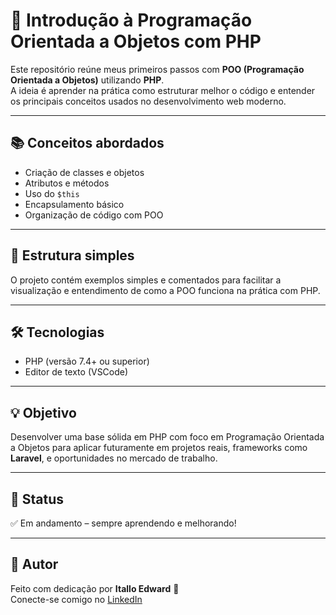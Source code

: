 # 🚀 Introdução à Programação Orientada a Objetos com PHP

Este repositório reúne meus primeiros passos com **POO (Programação Orientada a Objetos)** utilizando **PHP**.  
A ideia é aprender na prática como estruturar melhor o código e entender os principais conceitos usados no desenvolvimento web moderno.

---

## 📚 Conceitos abordados

- Criação de classes e objetos  
- Atributos e métodos  
- Uso do `$this`  
- Encapsulamento básico  
- Organização de código com POO  

---

## 📂 Estrutura simples

O projeto contém exemplos simples e comentados para facilitar a visualização e entendimento de como a POO funciona na prática com PHP.

---

## 🛠️ Tecnologias

- PHP (versão 7.4+ ou superior)  
- Editor de texto (VSCode)  

---

## 💡 Objetivo

Desenvolver uma base sólida em PHP com foco em Programação Orientada a Objetos para aplicar futuramente em projetos reais, frameworks como **Laravel**, e oportunidades no mercado de trabalho.

---

## 📌 Status

✅ Em andamento – sempre aprendendo e melhorando!

---

## 📎 Autor

Feito com dedicação por **Itallo Edward** 🚀  
Conecte-se comigo no [LinkedIn](https://www.linkedin.com/in/itallo-edward/)
